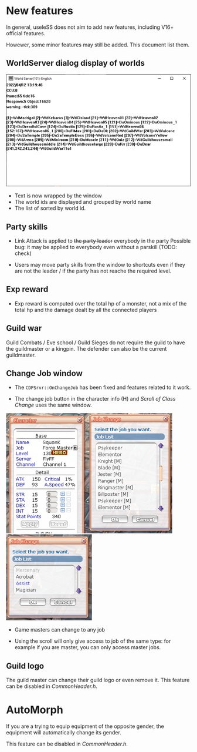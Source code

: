 # New features

In general, useleSS does not aim to add new features, including V16+ official
features.

Howewer, some minor features may still be added. This document list them.


## WorldServer dialog display of worlds

![](WorldServer_Display.png)

- Text is now wrapped by the window
- The world ids are displayed and grouped by world name
- The list of sorted by world id.

## Party skills

- Link Attack is applied to ~~the party leader~~ everybody in the party
Possible bug: it may be applied to everybody even without a parskill (TODO: check)

- Users may move party skills from the window to shortcuts even if they are not
the leader / if the party has not reache the required level.

## Exp reward

- Exp reward is computed over the total hp of a monster, not a mix of the total hp
and the damage dealt by all the connected players


## Guild war

Guild Combats / Eve school / Guild Sieges do not require the guild to have
the guildmaster or a kingpin. The defender can also be the current guildmaster.


## Change Job window

- The `CDPSrvr::OnChangeJob` has been fixed and features related to it work.

- The change job button in the character info (H) and *Scroll of Class Change*
uses the same window.


![](img/WndJobChange_Admin.png) ![](img/WndJobChange_Player.png)

- Game masters can change to any job

- Using the scroll will only give access to job of the same type: for example
if you are master, you can only access master jobs.


## Guild logo

The guild master can change their guild logo or even remove it.
This feature can be disabled in *CommonHeader.h*.


# AutoMorph

If you are a trying to equip equipment of the opposite gender, the equipment will 
automatically change its gender.

This feature can be disabled in *CommonHeader.h*.
